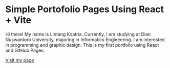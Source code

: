# Simple Portofolio Pages Using React + Vite

Hi there! My name is Lintang Ksatria. Currently, I am studying at Dian Nuswantoro University, majoring in Informatics Engineering. I am interested in programming and graphic design. This is my first portfolio using React and GitHub Pages.

<a href='https://iamnotgod-core.github.io/intro'>Visit my page</a>
